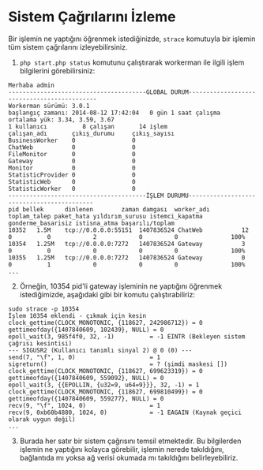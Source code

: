 # Sistem Çağrılarını İzleme

Bir işlemin ne yaptığını öğrenmek istediğinizde, `strace` komutuyla bir işlemin tüm sistem çağrılarını izleyebilirsiniz.

1. `php start.php status` komutunu çalıştırarak workerman ile ilgili işlem bilgilerini görebilirsiniz:

```plaintext
Merhaba admin
---------------------------------------GLOBAL DURUM--------------------------------------------
Workerman sürümü: 3.0.1
başlangıç zamanı: 2014-08-12 17:42:04   0 gün 1 saat çalışma
ortalama yük: 3.34, 3.59, 3.67
1 kullanıcı          8 çalışan       14 işlem
çalışan_adı       çıkış_durumu     çıkış_sayısı
BusinessWorker    0                0
ChatWeb           0                0
FileMonitor       0                0
Gateway           0                0
Monitor           0                0
StatisticProvider 0                0
StatisticWeb      0                0
StatisticWorker   0                0
---------------------------------------İŞLEM DURUMU-------------------------------------------
pid	bellek      dinlenen        zaman damgası  worker_adı       toplam_talep paket_hata yıldırım_surusu istemci_kapatma gonderme_basarisiz istisna_atma başarılı/toplam
10352	1.5M    tcp://0.0.0.0:55151  1407836524 ChatWeb           12             0          0            2            0         0               100%
10354	1.25M   tcp://0.0.0.0:7272   1407836524 Gateway           3              0          0            0            0         0               100%
10355	1.25M   tcp://0.0.0.0:7272   1407836524 Gateway           0              0          1            0            0         0               100%
...
```

2. Örneğin, 10354 pid'li gateway işleminin ne yaptığını öğrenmek istediğimizde, aşağıdaki gibi bir komutu çalıştırabiliriz: 

```plaintext
sudo strace -p 10354
İşlem 10354 eklendi - çıkmak için kesin
clock_gettime(CLOCK_MONOTONIC, {118627, 242986712}) = 0
gettimeofday({1407840609, 102439}, NULL) = 0
epoll_wait(3, 985f4f0, 32, -1)          = -1 EINTR (Bekleyen sistem çağrısı kesintisi)
--- SIGUSR2 (Kullanıcı tanımlı sinyal 2) @ 0 (0) ---
send(7, "\f", 1, 0)                     = 1
sigreturn()                             = ? (şimdi maskesi [])
clock_gettime(CLOCK_MONOTONIC, {118627, 699623319}) = 0
gettimeofday({1407840609, 559092}, NULL) = 0
epoll_wait(3, {{EPOLLIN, {u32=9, u64=9}}}, 32, -1) = 1
clock_gettime(CLOCK_MONOTONIC, {118627, 699810499}) = 0
gettimeofday({1407840609, 559277}, NULL) = 0
recv(9, "\f", 1024, 0)                  = 1
recv(9, 0xb60b4880, 1024, 0)            = -1 EAGAIN (Kaynak geçici olarak uygun değil)
...
```

3. Burada her satır bir sistem çağrısını temsil etmektedir. Bu bilgilerden işlemin ne yaptığını kolayca görebilir, işlemin nerede takıldığını, bağlantıda mı yoksa ağ verisi okumada mı takıldığını belirleyebiliriz.
